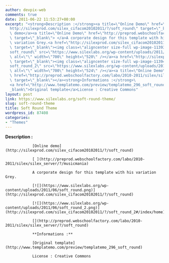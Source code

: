 ```yaml
---
author: devpix-web
comments: true
date: 2011-06-22 11:53:27+00:00
excerpt: "<strong>Description :</strong><a title=\"Online Demo\" href=\"\
  http://silexprod.com/silex_cifacom20102011/?/soft_round\" target=\"_blank\">Online\
  \ demo</a><a title=\"Online Demo\" href=\"http://preprod.webschoolfactory.com/labo/2010-2011/silex/silex_server/?/musicmania\"\
  \ target=\"_blank\"> </a>A corporate design for this template with his\
  \ variation Grey.<a href=\"http://silexprod.com/silex_cifacom20102011/?/soft_round\"\
  \ target=\"_blank\"><img class=\"aligncenter size-full wp-image-113938\" title=\"\
  soft_round\" src=\"https://www.silexlabs.org/wp-content/uploads/2011/06/soft_round.png\"\
  \ alt=\"\" width=\"700\" height=\"520\" /></a><a href=\"http://silexprod.com/silex_cifacom20102011/?/soft_round_2#/index/home\"\
  \ target=\"_blank\"><img class=\"aligncenter size-full wp-image-113940\" title=\"\
  soft_round_2\" src=\"https://www.silexlabs.org/wp-content/uploads/2011/06/soft_round_2.png\"\
  \ alt=\"\" width=\"700\" height=\"524\" /></a><a title=\"Online Demo\"\
  \ href=\"http://preprod.webschoolfactory.com/labo/2010-2011/silex/silex_server/?/soft_round\"\
  \ target=\"_blank\"></a><strong>Informations :</strong>\
  <a href=\"http://www.templatemo.com/preview/templatemo_296_soft_round\" target=\"\
  _blank\">Original template</a>License : Creative Commons"
layout: post
link: https://www.silexlabs.org/soft-round-theme/
slug: soft-round-theme
title: Soft Round Theme
wordpress_id: 87408
categories:
- "Themes"
---
```


**Description :**

				[Online demo](http://silexprod.com/silex_cifacom20102011/?/soft_round)

				[ ](http://preprod.webschoolfactory.com/labo/2010-2011/silex/silex_server/?/musicmania)

				A corporate design for this template with his variation Grey.

				[![](https://www.silexlabs.org/wp-content/uploads/2011/06/soft_round.png)](http://silexprod.com/silex_cifacom20102011/?/soft_round)

				[![](https://www.silexlabs.org/wp-content/uploads/2011/06/soft_round_2.png)](http://silexprod.com/silex_cifacom20102011/?/soft_round_2#/index/home)

				[](http://preprod.webschoolfactory.com/labo/2010-2011/silex/silex_server/?/soft_round)

				**Informations :**

				[Original template](http://www.templatemo.com/preview/templatemo_296_soft_round)

				License : Creative Commons
